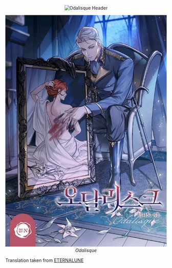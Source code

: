 <p align="center">
<img src="https://readme-typing-svg.herokuapp.com?font=Dancing+Script&size=32&color=A60000&center=true&width=600&lines=The+Hidden+Muse&repeat=false" alt="Odalisque Header" />
</p>

<p align="center">
  <img src="./Assets/Odalisque.jpg" alt="Odalisque Cover" style="max-width:100%;height:auto;" />
  <br>
  <em><i>Odalisque</i></em>
</p>

Translation taken from [ETERNALUNE](https://eternalune.com/)
